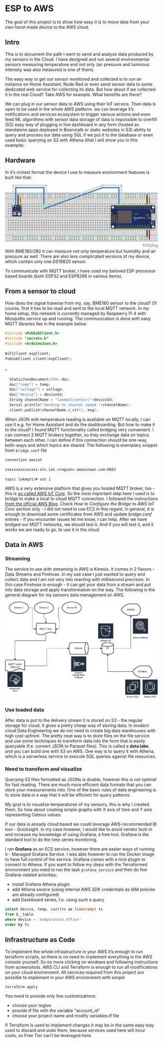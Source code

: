 # ESP to AWS
The goal of this project is to show how easy it is to move data from your own hand-made device to the AWS cloud.

## Intro

This is to document the path I went to send and analyze data produced by my sensors in the Cloud. I have designed and run several environmental sensors measuring temperature and not only (air pressure and luminous intensity was also measured is one of them).

The easy way to get our sensor monitored and collected is to run an instance on Home Assistant, Node Red or even send sensor data to some dedicated web service for collecting its data. But how about if we collected it in the real Cloud? Take AWS for example. What benefits are there?

We can plug in our sensor data to AWS using their IoT service. Then data is open to be used in the whole AWS platform. 
we can leverage it’s notifications and services ecosystem to trigger various actions and even feed ML algorithms with sensor data
storage of data is impossible to overfill (S3)
easy way of plugging in live dashboard in any form (hosted as standalone apps deployed in Beanstalk or static websites in S3)
ability to query and process our data using SQL if we put it to the database or even used basic querying on S3 with Athena (that I will show you in this example).

## Hardware
In it’s richest format the device I use to measure environment features is built like that:

![fritzing](pics/thermometer_ESP_bb.png)
With BME180/280 it can measure not only temperature but humidity and air pressure as well.
There are also less complicated versions of my device, which contain only one DS18B20 sensor.

To communicate with MQTT broker, I have used my beloved ESP processor based boards (both ESP32 and ESP8266 in various items). 

## From a sensor to cloud
How does the signal traverse from my, say, BME180 sensor to the cloud? Of course, first it has to be read and sent to the local MQTT network. In my home setup, this network is currently managed by Raspberry Pi 4 with Mosquitto service up and running. The communication is done with easy MQTT libraries like in the example below

```cpp
#include <PubSubClient.h>
#include "secrets.h"
#include <ArduinoJson.h>

WiFiClient espClient;
PubSubClient client(espClient);

…

  StaticJsonDocument<200> doc;
  doc["temp"] = temp;
  doc["voltage"] = voltage;
  doc["device"] = deviceId;
  String channelName = "lukmqtt/sensor/"+deviceId;
  Serial.println("Sending to channel named "+channelName);
  client.publish(channelName.c_str(), msg);
```

When JSON with temperature reading is available on MQTT locally, I can use it e.g. for Home Assistant and do the dashboarding. But how to make it to the cloud?
I found MQTT functionality called bridging very convenient. I can connect 2 MQTT brokers together, so they exchange data on topics between each other. I can define if this connection should be one-way, both-ways and which topics are shared. The folliowing is exemplary snippet from `bridge.conf` file

```
connection awsiot

xxxxxxxxxxxxxxx-ats.iot.<region>.amazonaws.com:8883

topic lukmqtt/# out 1
```

AWS is a very extensive platform that gives you hosted MQTT broker, too - this is [so called AWS IoT Core](https://aws.amazon.com/iot-core/?c=i&sec=srv). So the most important step here I used is to bridge to make a local to cloud MQTT connection. I followed the instructions [from the official AWS Blog](https://aws.amazon.com/blogs/iot/how-to-bridge-mosquitto-mqtt-broker-to-aws-iot/). Check *How to Configure the Bridge to AWS IoT Core*  section only - I did not need to use EC2 in this regard. In general, it is enough to download some certificates from AWS and update *bridge.conf* entries - if you encounter issues let me know, I can help.
After we have bridged our MQTT networks, we should test it. And if you will test it, and it works we are ready to go, to use it in the cloud.

## Data in AWS

### Streaming
The service to use with streaming in AWS is Kinesis. It comes in 2 flavors - Data Streams and Firehose. In my use case I just wanted to query and collect data and I am not very into reacting with millisecond precision. In this case Firehose is enough - it can get your data from a stream and put into data storage and apply transformation on the way. The following is the general diagram for my sensors data management on AWS.

![streams in AWS](pics/esp_iot_aws.drawio.png)

### Use loaded data
After data is put to the delivery stream it is stored on S3 - the regular storage for cloud. It gives a pretty cheap way of storing data.
In modern cloud Data Engineering we do not need to create big data warehouses with high cost upfront. The pretty neat way is to store files on the file service and use some techniques to transform data into the form that is easily queryable (f.e. convert JSON to Parquet files). This is called a **data lake**, and you can build one with S3 on AWS.
One way is to query it with Athena, which is a serverless service to execute SQL queries against file resources.

### Need to transform and visualize
Querying S3 files formatted as JSONs is doable, however this is not optimal for fast reading. There are much more efficient data formats that you can store your measurements into. One of the basic rules of data engineering is to store data in a way that it will be efficient for query patterns. 

My goal is to visualize temperatures of my sensors, this is why I created them. So how about creating simple graphs with X axis of time and Y axis representing Celsius values.

If our data is already cloud based we could leverage AWS-recommended BI tool - Quicksight. In my case however, I would like to avoid vendor lock-in and increase my knowledge of using Grafana, a free tool.  Grafana is the standard tool to do the time series monitoring.

I ran **Grafana** as an ECS service, however there are easier ways of running it - Managed Grafana Service. I was able however to run the Docker image to have full control of the service. Grafana comes with a nice plugin to connect to Athena. If you want to follow my steps with the Terraformed environment you need to run the task `grafana_service` and then do few Grafana-related activities:
- install Grafana Athena plugin
- add Athena source (using internal AWS SDK credentials as IAM policies are already configured)
- add Dashboard series, f.e. using such a query

```sql
select device, temp, cast(ts as timestamp) ts
from $__table
where device = 'temperature_office'
order by ts
```

## Infrastructure as Code
To implement the whole infrastructure in your AWS it’s enough to run terraform scripts, so there is no need to implement everything in the AWS console yourself. So no more clicking on windows and following instructions from screenshots. AWS CLI and Terraform is enough to run all modifications on your cloud environment. All services required from this project are possible to implement in your AWS environment with simple
```
terraform apply
```
You need to provide only few customizations:
- choose your region
- provide tf file with the variable "account_id"
- choose your project name and modify variables.tf file

If Terraform is used to implement changes it may be in the same easy way used to discard and undo them, because services used here will incur costs, so Free Tier can’t be leveraged here.